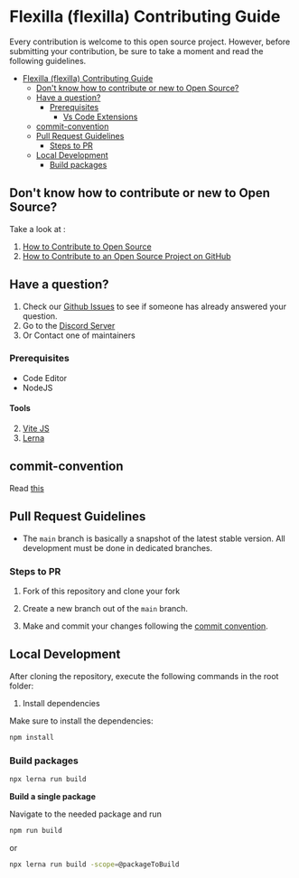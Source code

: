 # Flexilla (flexilla) Contributing Guide

Every contribution is welcome to this open source project. However, before submitting your contribution, be sure to take a moment and read the following guidelines.

- [Flexilla (flexilla) Contributing Guide](#flexilla-flexilla-contributing-guide)
  - [Don't know how to contribute or new to Open Source?](#dont-know-how-to-contribute-or-new-to-open-source)
  - [Have a question?](#have-a-question)
    - [Prerequisites](#prerequisites)
      - [Vs Code Extensions](#vs-code-extensions)
  - [commit-convention](#commit-convention)
  - [Pull Request Guidelines](#pull-request-guidelines)
    - [Steps to PR](#steps-to-pr)
  - [Local Development](#local-development)
    - [Build packages](#build-packages)


## Don't know how to contribute or new to Open Source?

Take a look at :
1. [How to Contribute to Open Source](https://opensource.guide/how-to-contribute/)
2. [How to Contribute to an Open Source Project on GitHub](https://egghead.io/courses/how-to-contribute-to-an-open-source-project-on-github)

## Have a question?

1. Check our [Github Issues](https://github.com/unify-ui-dev/flexilla/issues) to see if someone has already answered your question.
2. Go to the [Discord Server](https://discord.gg/6VN6zTPZAy)
3. Or Contact one of maintainers

### Prerequisites

- Code Editor
- NodeJS

#### Tools

2. [Vite JS](https://lerna.js.org/)
3. [Lerna](https://biomejs.dev/)


## commit-convention

Read [this](https://www.conventionalcommits.org/en/v1.0.0/)

## Pull Request Guidelines

- The `main` branch is basically a snapshot of the latest stable version. All development must be done in dedicated branches.


### Steps to PR

1. Fork of this repository and clone your fork

2. Create a new branch out of the `main` branch.

3. Make and commit your changes following the
   [commit convention](CONTRIBUTING.MD#commit-convention).
   
## Local Development

After cloning the repository, execute the following commands in the root folder:

1. Install dependencies

Make sure to install the dependencies:

```bash
npm install
```


### Build packages

```bash
npx lerna run build
```

**Build a single package**

Navigate to the needed package and run 

```bash
npm run build
```
or 

```bash
npx lerna run build -scope=@packageToBuild
```
